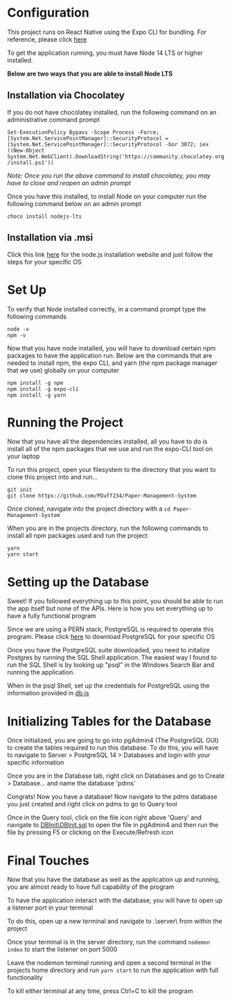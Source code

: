 # Configuration
This project runs on React Native using the Expo CLI for bundling. For reference, please click [here](https://reactnative.dev/docs/environment-setup)

To get the application running, you must have Node 14 LTS or higher installed. 

**Below are two ways that you are able to install Node LTS**

## Installation via Chocolatey

If you do not have chocolatey installed, run the following command on an administrative command prompt

`Set-ExecutionPolicy Bypass -Scope Process -Force; [System.Net.ServicePointManager]::SecurityProtocol = [System.Net.ServicePointManager]::SecurityProtocol -bor 3072; iex ((New-Object System.Net.WebClient).DownloadString('https://community.chocolatey.org/install.ps1'))`

*Note: Once you run the above command to install chocolatey, you may have to close and reopen an admin prompt*

Once you have this installed, to install Node on your computer run the following command below on an admin prompt

`choco install nodejs-lts`

## Installation via .msi

Click this link [here](https://nodejs.org/en/download/) for the node.js installation website and just follow the steps for your specific OS

# Set Up

To verify that Node installed correctly, in a command prompt type the following commands
```
node -v
npm -v
```

Now that you have node installed, you will have to download certain npm packages to have the application run. Below are the commands that are needed to install npm, the expo CLI, and yarn (the npm package manager that we use) globally on your computer

```
npm install -g npm
npm install -g expo-cli
npm install -g yarn
```

# Running the Project

Now that you have all the dependencies installed, all you have to do is install all of the npm packages that we use and run the expo-CLI tool on your laptop

To run this project, open your filesystem to the directory that you want to clone this project into and run...
```
git init
git clone https://github.com/PDuff234/Paper-Management-System
```

Once cloned, navigate into the project directory with a `cd Paper-Management-System`

When you are in the projects directory, run the following commands to install all npm packages used and run the project

```
yarn 
yarn start
```

# Setting up the Database

Sweet! If you followed everything up to this point, you should be able to run the app itself but none of the APIs. Here is how you set everything up to have a fully functional program

Since we are using a PERN stack, PostgreSQL is required to operate this program. Please click [here](https://www.postgresql.org/download/) to download PostgreSQL for your specific OS

Once you have the PostgreSQL suite downloaded, you need to initalize Postgres by running the SQL Shell application. The easiest way I found to run the SQL Shell is by looking up "psql" in the Windows Search Bar and running the application. 

When in the psql Shell, set up the credentials for PostgreSQL using the information provided in [db.js](https://github.com/PDuff234/Paper-Management-System/blob/main/server/db.js)

# Initializing Tables for the Database

Once initialized, you are going to go into pgAdmin4 (The PostgreSQL GUI) to create the tables required to run this database. To do this, you will have to navigate to Server > PostgreSQL 14 > Databases and login with your specific information

Once you are in the Database tab, right click on Databases and go to Create > Database... and name the database 'pdms'

Congrats! Now you have a database! Now navigate to the pdms database you just created and right click on pdms to go to Query tool

Once in the Query tool, click on the file icon right above 'Query' and navigate to [DBInit\DBInit.sql](https://github.com/PDuff234/Paper-Management-System/tree/main/DBInit) to open the file in pgAdmin4 and then run the file by pressing F5 or clicking on the Execute/Refresh icon

# Final Touches

Now that you have the database as well as the application up and running, you are almost ready to have full capability of the program

To have the application interact with the database, you will have to open up a listener port in your terminal

To do this, open up a new terminal and navigate to .\server\ from within the project

Once your terminal is in the server directory, run the command `nodemon index` to start the listener on port 5000

Leave the nodemon terminal running and open a second terminal in the projects home directory and run `yarn start` to run the application with full functionality

To kill either terminal at any time, press Ctrl+C to kill the program